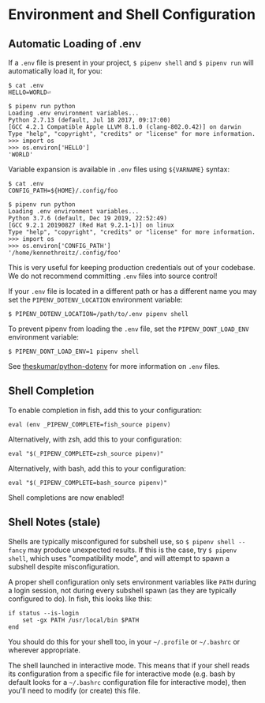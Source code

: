 # Environment and Shell Configuration


## Automatic Loading of .env

If a `.env` file is present in your project, `$ pipenv shell` and `$ pipenv run` will automatically load it, for you:

    $ cat .env
    HELLO=WORLD⏎

    $ pipenv run python
    Loading .env environment variables...
    Python 2.7.13 (default, Jul 18 2017, 09:17:00)
    [GCC 4.2.1 Compatible Apple LLVM 8.1.0 (clang-802.0.42)] on darwin
    Type "help", "copyright", "credits" or "license" for more information.
    >>> import os
    >>> os.environ['HELLO']
    'WORLD'

Variable expansion is available in `.env` files using `${VARNAME}` syntax:

    $ cat .env
    CONFIG_PATH=${HOME}/.config/foo

    $ pipenv run python
    Loading .env environment variables...
    Python 3.7.6 (default, Dec 19 2019, 22:52:49)
    [GCC 9.2.1 20190827 (Red Hat 9.2.1-1)] on linux
    Type "help", "copyright", "credits" or "license" for more information.
    >>> import os
    >>> os.environ['CONFIG_PATH']
    '/home/kennethreitz/.config/foo'


This is very useful for keeping production credentials out of your codebase.
We do not recommend committing `.env` files into source control!

If your `.env` file is located in a different path or has a different name you may set the `PIPENV_DOTENV_LOCATION` environment variable:

    $ PIPENV_DOTENV_LOCATION=/path/to/.env pipenv shell

To prevent pipenv from loading the `.env` file, set the `PIPENV_DONT_LOAD_ENV` environment variable:

    $ PIPENV_DONT_LOAD_ENV=1 pipenv shell

See [theskumar/python-dotenv](https://github.com/theskumar/python-dotenv) for more information on `.env` files.

## Shell Completion

To enable completion in fish, add this to your configuration:

    eval (env _PIPENV_COMPLETE=fish_source pipenv)

Alternatively, with zsh, add this to your configuration:

    eval "$(_PIPENV_COMPLETE=zsh_source pipenv)"

Alternatively, with bash, add this to your configuration:

    eval "$(_PIPENV_COMPLETE=bash_source pipenv)"

Shell completions are now enabled!

## Shell Notes (stale)

Shells are typically misconfigured for subshell use, so `$ pipenv shell --fancy` may produce unexpected results. If this is the case, try `$ pipenv shell`, which uses "compatibility mode", and will attempt to spawn a subshell despite misconfiguration.

A proper shell configuration only sets environment variables like `PATH` during a login session, not during every subshell spawn (as they are typically configured to do). In fish, this looks like this:

    if status --is-login
        set -gx PATH /usr/local/bin $PATH
    end

You should do this for your shell too, in your `~/.profile` or `~/.bashrc` or wherever appropriate.

The shell launched in interactive mode. This means that if your shell reads its configuration from a specific file for interactive mode (e.g. bash by default looks for a `~/.bashrc` configuration file for interactive mode), then you'll need to modify (or create) this file.
